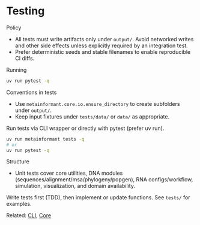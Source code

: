 # Testing

Policy

- All tests must write artifacts only under `output/`. Avoid networked writes and other side effects unless explicitly required by an integration test.
- Prefer deterministic seeds and stable filenames to enable reproducible CI diffs.

Running

```bash
uv run pytest -q
```

Conventions in tests

- Use `metainformant.core.io.ensure_directory` to create subfolders under `output/`.
- Keep input fixtures under `tests/data/` or `data/` as appropriate.

Run tests via CLI wrapper or directly with pytest (prefer uv run).

```bash
uv run metainformant tests -q
# or
uv run pytest -q
```

Structure
- Unit tests cover core utilities, DNA modules (sequences/alignment/msa/phylogeny/popgen), RNA configs/workflow, simulation, visualization, and domain availability.

Write tests first (TDD), then implement or update functions. See `tests/` for examples.

Related: [CLI](./cli.md), [Core](./core.md)


